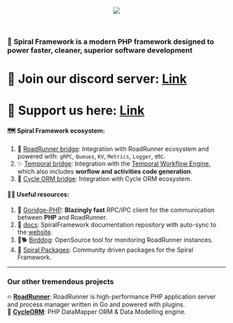 <p align="center"><a href="https://spiral.dev" target="_blank">
<img src="https://user-images.githubusercontent.com/773481/228578125-8e0ad713-905f-4450-a473-5839bd650472.png">
</a>
</p>


<br>

### 🙋‍ **Spiral Framework is a modern PHP framework designed to power faster, cleaner, superior software development**   

# 💬 Join our discord server: [Link](https://discord.gg/TFeEmCs) 
# 🤗 Support us here: [Link](https://github.com/sponsors/roadrunner-server)

#### 🗺️ Spiral Framework ecosystem:

1. 🌉 [RoadRunner bridge](https://github.com/spiral/roadrunner-bridge): Integration with RoadRunner ecosystem and powered with: `gRPC`, `Queues`, `KV`, `Metrics`, `Logger`, etc.
2. ✨ [Temporal bridge](https://github.com/spiral/temporal-bridge): Integration with the [Temporal Workflow Engine](https://temporal.io), which also includes **worflow and activities code generation**.
3. 🥯 [Cycle ORM bridge](https://github.com/spiral/cycle-bridge): Integration with Cycle ORM ecosystem.

#### 👩‍💻 Useful resources:  

1. 🧙 [Goridge-PHP](https://github.com/spiral/goridge-php): **Blazingly fast** RPC/IPC client for the communication between **PHP** and RoadRunner.
2. 📖 [docs](https://github.com/spiral/docs): SpiralFramework documentation repository with auto-sync to the [website](https://spiral.dev).
3. 🦅🐕 [Birddog](https://github.com/roadrunner-server/birddog): OpenSource tool for monitoring RoadRunner instances.
4. 🤼 [Spiral Packages](https://github.com/spiral-packages): Community driven packages for the Spiral Framework.

---

### Our other tremendous projects

🔥 **[RoadRunner](https://roadrunner.dev/)**: RoadRunner is high-performance PHP application server and process manager written in Go and powered with plugins.  
🚀 **[CycleORM](https://cycle-orm.dev/)**: PHP DataMapper ORM & Data Modelling engine.
